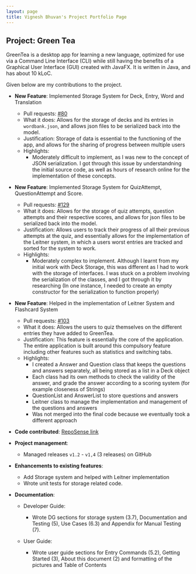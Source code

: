 ```yaml
---
layout: page
title: Vignesh Bhuvan's Project Portfolio Page
---
```


## Project: Green Tea

GreenTea is a desktop app for learning a new language, optimized for use via a Command Line Interface (CLI)
while still having the benefits of a Graphical User Interface (GUI) created with JavaFX.
It is written in Java, and has about 10 kLoC.

Given below are my contributions to the project.

- **New Feature**: Implemented Storage System for Deck, Entry, Word and Translation

  - Pull requests: [#80](https://github.com/AY2021S1-CS2103T-T09-4/tp/pull/80)
  - What it does: Allows for the storage of decks and its entries in `wordbank.json`, and allows json files to be serialized back into the model.
  - Justification: Storage of data is essential to the functioning of the app, and allows for the sharing of progress between multiple users
  - Highlights:
    - Moderately difficult to implement, as I was new to the concept of JSON serialization. I got through this issue by understandning the initial source code, as well as hours of research online for
       the implementation of these concepts.

- **New Feature**: Implemented Storage System for QuizAttempt, QuestionAttempt and Score.

  - Pull requests: [#129](https://github.com/AY2021S1-CS2103T-T09-4/tp/pull/129)
  - What it does: Allows for the storage of quiz attempts, question attempts and their respective scores, and allows for json files to be serialized back into the model. 
  - Justification: Allows users to track their progress of all their previous attempts at the quiz, and essentially allows for the implementation of the Leitner system, in which
  a users worst entries are tracked and sorted for the system to work. 
  - Highlights:
    - Moderately complex to implement. Although I learnt from my initial work with Deck Storage, this was different as I had to work with the storage of interfaces. I was stuck on a problem 
    involving the serialization of the classes, and I got through it by researching (In one instance, I needed to create an empty constructor for the serialization to function properly)
    
    
* **New Feature**: Helped in the implementation of Leitner System and Flashcard System

  - Pull requests: [#103](https://github.com/AY2021S1-CS2103T-T09-4/tp/pull/103)
  - What it does: Allows the users to quiz themselves on the different entries they have added to GreenTea.
  - Justification: This feature is essentially the core of the application. The entire application is built around this compulsory feature including other features such as
                     statistics and switching tabs.
  - Highlights:
    - I created a Answer and Question class that keeps the questions and answers separately, all being stored as a list in a Deck object
    - Each class had its own methods to check the validity of the answer, and grade the answer according to a scoring system (for example closeness of Strings)
    - QuestionList and AnswerList to store questions and answers
    - Leitner class to manage the implementation and management of the questions and answers
    - Was not merged into the final code because we eventually took a different approach

- **Code contributed**: [RepoSense link](https://nus-cs2103-ay2021s1.github.io/tp-dashboard/#breakdown=true&search=vigneshbhuvan-nus&sort=groupTitle&sortWithin=title&since=2020-08-14&timeframe=commit&mergegroup=&groupSelect=groupByRepos&checkedFileTypes=docs~functional-code~test-code~other)

- **Project management**:

  - Managed releases `v1.2` - `v1,4` (3 releases) on GitHub

- **Enhancements to existing features**:

  - Add Storage system and helped with Leitner implementation
  - Wrote unit tests for storage related code.

- **Documentation**:

  - Developer Guide:

    - Wrote DG sections for storage system (3.7), Documentation and Testing (5), Use Cases (6.3) and Appendix for Manual Testing (7).

  - User Guide:

    - Wrote user guide sections for Entry Commands (5.2), Getting Started (3), About this document (2) and formatting of the pictures and Table of Contents
    